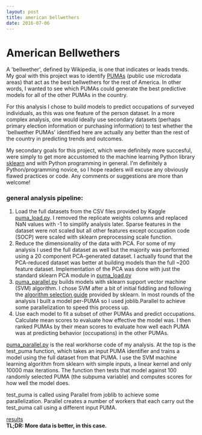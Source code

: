 ```yaml
---
layout: post
title: american bellwethers
date: 2016-07-06
---
```

# American Bellwethers

A 'bellwether', defined by Wikipedia, is one that indicates or leads trends.  My goal with this project was to identify [PUMAs](https://en.wikipedia.org/wiki/Public_Use_Microdata_Area) (public use microdata areas) that act as the best bellwethers for the rest of America.  In other words, I wanted to see which PUMAs could generate the best predictive models for all of the other PUMAs in the country.  

For this analysis I chose to build models to predict occupations of surveyed individuals, as this was one feature of the person dataset.  In a more complex analysis, one would ideally use secondary datasets (perhaps primary election information or purchasing information) to test whether the 'bellwether PUMAs' identified here are actually any better than the rest of the country in predicting trends and outcomes.

My secondary goals for this project, which were definitely more succesful, were simply to get more accustomed to the machine learning Python library [sklearn](http://scikit-learn.org/stable/) and with Python programming in general.  I'm definitely a Python/programming novice, so I hope readers will excuse any obviously flawed practices or code.  Any comments or suggestions are more than welcome!

### general analysis pipeline:
1. Load the full datasets from the CSV files provided by Kaggle [puma_load.py](https://github.com/ajtrexler/abw/blob/master/puma_alt_load.py).  I removed the replicate weights columns and replaced NaN values with -1 to simplify analysis later.  Sparse features in the dataset were not scaled but all other features except occupation code (SOCP) were scaled with sklearn preprocessing scale function.
2. Reduce the dimensionality of the data with PCA.  For some of my analysis I used the full dataset as well but the majority was performed using a 20 component PCA-generated dataset.  I actually found that the PCA-reduced dataset was better at building models than the full ~200 feature dataset.  Implementation of the PCA was done with just the standard sklearn PCA module in [puma_load.py](https://github.com/ajtrexler/abw/blob/master/puma_alt_load.py)
3. [puma_parallel.py](https://github.com/ajtrexler/abw/blob/master/puma_parallel_pub.py) builds models with sklearn support vector machine (SVM) algorithm.  I chose SVM after a bit of initial fiddling and following the [algorithm selection guide](http://scikit-learn.org/stable/tutorial/machine_learning_map/) provided by sklearn.  In most rounds of the analysis I built a model per-PUMA so I used joblib.Parallel to achieve some parallelization to speed this process up.
4. Use each model to fit a subset of other PUMAs and predict occupations.  Calculate mean scores to evaluate how effective the model was.  I then ranked PUMAs by their mean scores to evaluate how well each PUMA was at predicting behavior (occupations) in the other PUMAs.


[puma_parallel.py](https://github.com/ajtrexler/abw/blob/master/puma_parallel_pub.py) is the real workhorse code of my analysis.  At the top is the test_puma function, which takes an input PUMA identifier and trains a model using the full dataset from that PUMA.  I use the SVM machine learning algorithm from sklearn with simple inputs, a linear kernel and only 10000 max iterations.  The function then tests that model against 100 randomly selected PUMA (the subpuma variable) and computes scores for how well the model does.

test_puma is called using Parallel from joblib to achieve some parallelization.  Parallel creates a number of workers that each carry out the test_puma call using a different input PUMA.

[results](https://github.com/ajtrexler/abw/blob/master/puma_result.md)  
**TL;DR: More data is better, in this case.**
